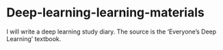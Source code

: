 # Deep-learning-learning-materials

I will write a deep learning study diary.
The source is the ‘Everyone’s Deep Learning’ textbook.
